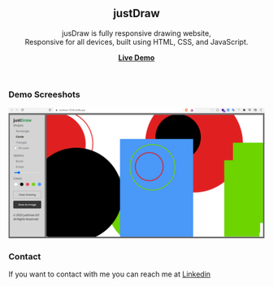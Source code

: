 <div align="center">

  <br />
  <br />

  <h2 align="center">justDraw</h2>

jusDraw is fully responsive drawing website, <br />Responsive for all devices, built using HTML, CSS, and JavaScript.

<a href="https://justdraw-5258.netlify.app/"><strong>Live Demo</strong></a>

</div>

<br />

### Demo Screeshots

![justDraw Desktop Demo](./readme-images/desktop.png "Desktop Demo")

### Contact

If you want to contact with me you can reach me at 
[Linkedin](https://www.linkedin.com/in/shripad-thorat-14278213b)
